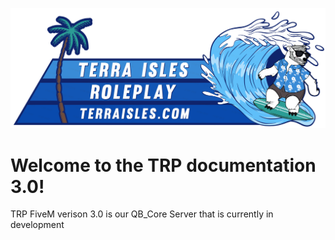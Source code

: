 ![banner](img/banner.png)
# Welcome to the TRP documentation 3.0! 

TRP FiveM verison 3.0 is our QB_Core Server that is currently in development

